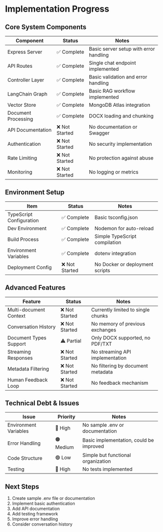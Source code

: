 # Implementation Progress

## Core System Components

| Component | Status | Notes |
|-----------|--------|-------|
| Express Server | ✅ Complete | Basic server setup with error handling |
| API Routes | ✅ Complete | Single chat endpoint implemented |
| Controller Layer | ✅ Complete | Basic validation and error handling |
| LangChain Graph | ✅ Complete | Basic RAG workflow implemented |
| Vector Store | ✅ Complete | MongoDB Atlas integration |
| Document Processing | ✅ Complete | DOCX loading and chunking |
| API Documentation | ❌ Not Started | No documentation or Swagger |
| Authentication | ❌ Not Started | No security implementation |
| Rate Limiting | ❌ Not Started | No protection against abuse |
| Monitoring | ❌ Not Started | No logging or metrics |

## Environment Setup

| Item | Status | Notes |
|------|--------|-------|
| TypeScript Configuration | ✅ Complete | Basic tsconfig.json |
| Dev Environment | ✅ Complete | Nodemon for auto-reload |
| Build Process | ✅ Complete | Simple TypeScript compilation |
| Environment Variables | ✅ Complete | dotenv integration |
| Deployment Config | ❌ Not Started | No Docker or deployment scripts |

## Advanced Features

| Feature | Status | Notes |
|---------|--------|-------|
| Multi-document Context | ❌ Not Started | Currently limited to single chunks |
| Conversation History | ❌ Not Started | No memory of previous exchanges |
| Document Types Support | ⚠️ Partial | Only DOCX supported, no PDF/TXT |
| Streaming Responses | ❌ Not Started | No streaming API implementation |
| Metadata Filtering | ❌ Not Started | No filtering by document metadata |
| Human Feedback Loop | ❌ Not Started | No feedback mechanism |

## Technical Debt & Issues

| Issue | Priority | Notes |
|-------|----------|-------|
| Environment Variables | 🔴 High | No sample .env or documentation |
| Error Handling | 🟠 Medium | Basic implementation, could be improved |
| Code Structure | 🟢 Low | Simple but functional organization |
| Testing | 🔴 High | No tests implemented |

## Next Steps

1. Create sample .env file or documentation
2. Implement basic authentication
3. Add API documentation
4. Add testing framework
5. Improve error handling
6. Consider conversation history 